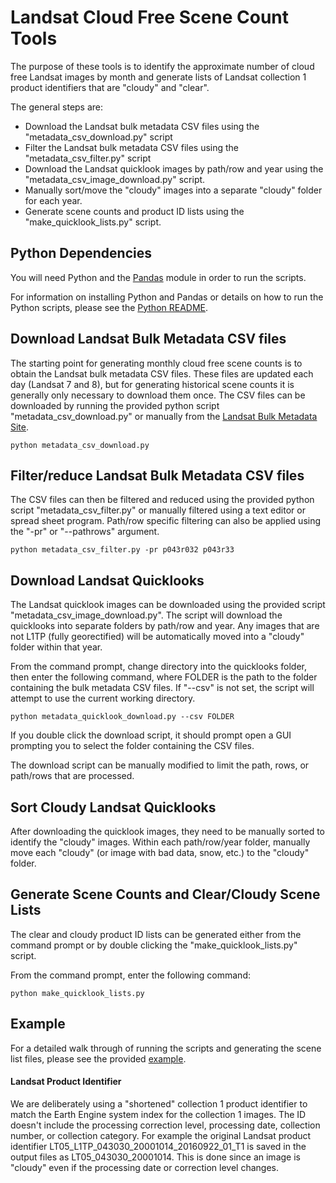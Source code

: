 # Landsat Cloud Free Scene Count Tools

The purpose of these tools is to identify the approximate number of cloud free Landsat images by month and generate lists of Landsat collection 1 product identifiers that are "cloudy" and "clear".

The general steps are:
+ Download the Landsat bulk metadata CSV files using the "metadata_csv_download.py" script
+ Filter the Landsat bulk metadata CSV files using the "metadata_csv_filter.py" script
+ Download the Landsat quicklook images by path/row and year using the "metadata_csv_image_download.py" script.
+ Manually sort/move the "cloudy" images into a separate "cloudy" folder for each year.
+ Generate scene counts and product ID lists using the "make_quicklook_lists.py" script.

## Python Dependencies

You will need Python and the [Pandas](http://pandas.pydata.org) module in order to run the scripts.

For information on installing Python and Pandas or details on how to run the Python scripts, please see the [Python README](PYTHON.md).

## Download Landsat Bulk Metadata CSV files

The starting point for generating monthly cloud free scene counts is to obtain the Landsat bulk metadata CSV files.  These files are updated each day (Landsat 7 and 8), but for generating historical scene counts it is generally only necessary to download them once.  The CSV files can be downloaded by running the provided python script "metadata_csv_download.py" or manually from the [Landsat Bulk Metadata Site](https://landsat.usgs.gov/download-entire-collection-metadata).

```
python metadata_csv_download.py
```

## Filter/reduce Landsat Bulk Metadata CSV files

The CSV files can then be filtered and reduced using the provided python script "metadata_csv_filter.py" or manually filtered using a text editor or spread sheet program.  Path/row specific filtering can also be applied using the "-pr" or "--pathrows" argument.

```
python metadata_csv_filter.py -pr p043r032 p043r33
```

## Download Landsat Quicklooks

The Landsat quicklook images can be downloaded using the provided script "metadata_csv_image_download.py".  The script will download the quicklooks into separate folders by path/row and year.  Any images that are not L1TP (fully georectified) will be automatically moved into a "cloudy" folder within that year.

From the command prompt, change directory into the quicklooks folder, then enter the following command, where FOLDER is the path to the folder containing the bulk metadata CSV files.  If "--csv" is not set, the script will attempt to use the current working directory.
```
python metadata_quicklook_download.py --csv FOLDER
```

If you double click the download script, it should prompt open a GUI prompting you to select the folder containing the CSV files.

The download script can be manually modified to limit the path, rows, or path/rows that are processed.

## Sort Cloudy Landsat Quicklooks

After downloading the quicklook images, they need to be manually sorted to identify the "cloudy" images.  Within each path/row/year folder, manually move each "cloudy" (or image with bad data, snow, etc.) to the "cloudy" folder.

## Generate Scene Counts and Clear/Cloudy Scene Lists

The clear and cloudy product ID lists can be generated either from the command prompt or by double clicking the "make_quicklook_lists.py" script.

From the command prompt, enter the following command:
```
python make_quicklook_lists.py
```

## Example

For a detailed walk through of running the scripts and generating the scene list files, please see the provided [example](./example/EXAMPLE.md).

#### Landsat Product Identifier

We are deliberately using a "shortened" collection 1 product identifier to match the Earth Engine system index for the collection 1 images.  The ID doesn't include the processing correction level, processing date, collection number, or collection category.  For example the original Landsat product identifier LT05_L1TP_043030_20001014_20160922_01_T1 is saved in the output files as LT05_043030_20001014.  This is done since an image is "cloudy" even if the processing date or correction level changes.
